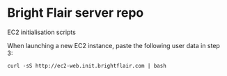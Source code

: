 # Bright Flair server repo
EC2 initialisation scripts

When launching a new EC2 instance, paste the following user data in step 3:

```
curl -sS http://ec2-web.init.brightflair.com | bash
```
